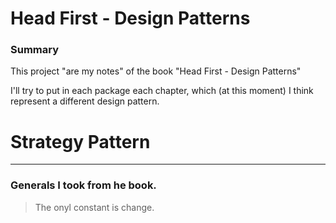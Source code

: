 # Head First - Design Patterns

### Summary

This project "are my notes" of the book "Head First - Design Patterns"

I'll try to put in each package each chapter, which (at this moment) I think
represent a different design pattern.



# Strategy Pattern

---

### Generals I took from he book.

> The onyl constant is change.





